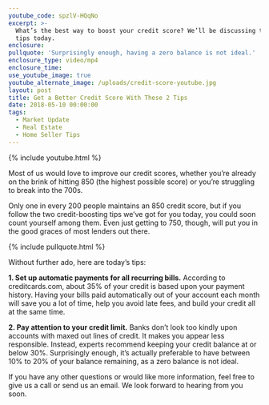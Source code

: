 ```yaml
---
youtube_code: spzlV-HQqNo
excerpt: >-
  What’s the best way to boost your credit score? We’ll be discussing two great
  tips today.
enclosure:
pullquote: 'Surprisingly enough, having a zero balance is not ideal.'
enclosure_type: video/mp4
enclosure_time:
use_youtube_image: true
youtube_alternate_image: /uploads/credit-score-youtube.jpg
layout: post
title: Get a Better Credit Score With These 2 Tips
date: 2018-05-10 00:00:00
tags:
  - Market Update
  - Real Estate
  - Home Seller Tips
---
```


{% include youtube.html %}

Most of us would love to improve our credit scores, whether you’re already on the brink of hitting 850 (the highest possible score) or you’re struggling to break into the 700s.

Only one in every 200 people maintains an 850 credit score, but if you follow the two credit-boosting tips we’ve got for you today, you could soon count yourself among them. Even just getting to 750, though, will put you in the good graces of most lenders out there.

{% include pullquote.html %}

Without further ado, here are today’s tips:

**1. Set up automatic payments for all recurring bills.** According to creditcards.com, about 35% of your credit is based upon your payment history. Having your bills paid automatically out of your account each month will save you a lot of time, help you avoid late fees, and build your credit all at the same time.

**2. Pay attention to your credit limit.** Banks don’t look too kindly upon accounts with maxed out lines of credit. It makes you appear less responsible. Instead, experts recommend keeping your credit balance at or below 30%. Surprisingly enough, it’s actually preferable to have between 10% to 20% of your balance remaining, as a zero balance is not ideal. 

If you have any other questions or would like more information, feel free to give us a call or send us an email. We look forward to hearing from you soon.